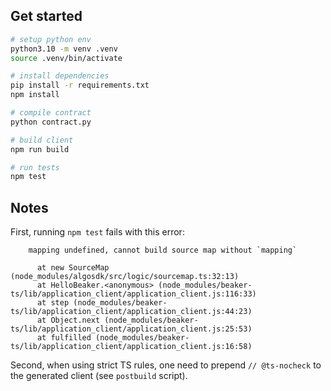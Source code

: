 ## Get started

```sh
# setup python env
python3.10 -m venv .venv
source .venv/bin/activate

# install dependencies
pip install -r requirements.txt
npm install

# compile contract
python contract.py

# build client
npm run build

# run tests
npm test
```

## Notes

First, running `npm test` fails with this error:

```
    mapping undefined, cannot build source map without `mapping`

      at new SourceMap (node_modules/algosdk/src/logic/sourcemap.ts:32:13)
      at HelloBeaker.<anonymous> (node_modules/beaker-ts/lib/application_client/application_client.js:116:33)
      at step (node_modules/beaker-ts/lib/application_client/application_client.js:44:23)
      at Object.next (node_modules/beaker-ts/lib/application_client/application_client.js:25:53)
      at fulfilled (node_modules/beaker-ts/lib/application_client/application_client.js:16:58)
```

Second, when using strict TS rules, one need to prepend `// @ts-nocheck` to the generated client (see `postbuild` script).
